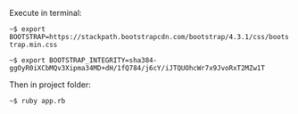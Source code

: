 Execute in terminal:

```~$ export BOOTSTRAP=https://stackpath.bootstrapcdn.com/bootstrap/4.3.1/css/bootstrap.min.css```

```~$ export BOOTSTRAP_INTEGRITY=sha384-ggOyR0iXCbMQv3Xipma34MD+dH/1fQ784/j6cY/iJTQUOhcWr7x9JvoRxT2MZw1T```

Then in project folder:

```~$ ruby app.rb```